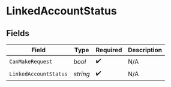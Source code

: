 # LinkedAccountStatus


## Fields

| Field                 | Type                  | Required              | Description           |
| --------------------- | --------------------- | --------------------- | --------------------- |
| `CanMakeRequest`      | *bool*                | :heavy_check_mark:    | N/A                   |
| `LinkedAccountStatus` | *string*              | :heavy_check_mark:    | N/A                   |